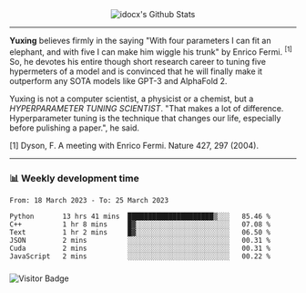 <div align="center">
    <img align="center" src="https://github-readme-stats.vercel.app/api?username=idocx&show_icons=true&count_private=true&hide_border=true" alt="idocx's Github Stats"></img>
</div>

---

**Yuxing** believes firmly in the saying "With four parameters I can fit an elephant, and with five I can make him wiggle his trunk" by Enrico Fermi. <sup>[1]</sup> So, he devotes his entire though short research career to tuning five hypermeters of a model and is convinced that he will finally make it outperform any SOTA models like GPT-3 and AlphaFold 2.

Yuxing is not a computer scientist, a physicist or a chemist, but a *HYPERPARAMETER TUNING SCIENTIST*. "That makes a lot of difference. Hyperparameter tuning is the technique that changes our life, especially before pulishing a paper.", he said.

[1] Dyson, F. A meeting with Enrico Fermi. Nature 427, 297 (2004).


---

### 📊 Weekly development time
<!--START_SECTION:waka-->

```text
From: 18 March 2023 - To: 25 March 2023

Python       13 hrs 41 mins  █████████████████████▒░░░   85.46 %
C++          1 hr 8 mins     █▓░░░░░░░░░░░░░░░░░░░░░░░   07.08 %
Text         1 hr 2 mins     █▓░░░░░░░░░░░░░░░░░░░░░░░   06.50 %
JSON         2 mins          ░░░░░░░░░░░░░░░░░░░░░░░░░   00.31 %
Cuda         2 mins          ░░░░░░░░░░░░░░░░░░░░░░░░░   00.31 %
JavaScript   2 mins          ░░░░░░░░░░░░░░░░░░░░░░░░░   00.22 %
```

<!--END_SECTION:waka-->

### 

![Visitor Badge](https://visitor-badge.laobi.icu/badge?page_id=idocx.idocx)